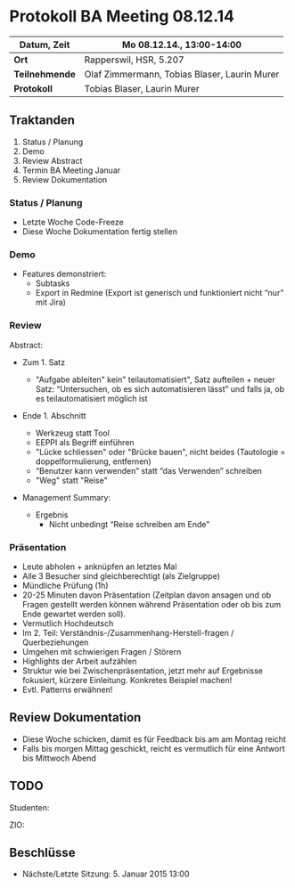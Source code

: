 # Protokoll BA Meeting 08.12.14

**Datum, Zeit**     | Mo 08.12.14., 13:00-14:00
---                 | ---
**Ort**             | Rapperswil, HSR, 5.207
**Teilnehmende**    | Olaf Zimmermann, Tobias Blaser, Laurin Murer
**Protokoll**       | Tobias Blaser, Laurin Murer


## Traktanden

1. Status / Planung
2. Demo
3. Review Abstract
4. Termin BA Meeting Januar
5. Review Dokumentation


### Status / Planung

- Letzte Woche Code-Freeze
- Diese Woche Dokumentation fertig stellen


### Demo

- Features demonstriert:
	- Subtasks
	- Export in Redmine (Export ist generisch und funktioniert nicht “nur” mit Jira)


### Review

Abstract:

- Zum 1. Satz
	- "Aufgabe ableiten" kein" teilautomatisiert", Satz aufteilen + neuer Satz: “Untersuchen, ob es sich automatisieren lässt” und falls ja, ob es teilautomatisiert möglich ist
- Ende 1. Abschnitt
	- Werkzeug statt Tool
	- EEPPI als Begriff einführen
	- "Lücke schliessen" oder "Brücke bauen", nicht beides (Tautologie = doppelformulierung, entfernen)
	- “Benutzer kann verwenden” statt “das Verwenden” schreiben
	- "Weg" statt "Reise"

- Management Summary:
	- Ergebnis
		- Nicht unbedingt “Reise schreiben am Ende"

### Präsentation

- Leute abholen + anknüpfen an letztes Mal
- Alle 3 Besucher sind gleichberechtigt (als Zielgruppe)
- Mündliche Prüfung (1h)
- 20-25 Minuten davon Präsentation (Zeitplan davon ansagen und ob Fragen gestellt werden können während Präsentation oder ob bis zum Ende gewartet werden soll).
- Vermutlich Hochdeutsch
- Im 2. Teil: Verständnis-/Zusammenhang-Herstell-fragen / Querbeziehungen
- Umgehen mit schwierigen Fragen / Störern
- Highlights der Arbeit aufzählen
- Struktur wie bei Zwischenpräsentation, jetzt mehr auf Ergebnisse fokusiert, kürzere Einleitung. Konkretes Beispiel machen! 
- Evtl. Patterns erwähnen!

## Review Dokumentation

- Diese Woche schicken, damit es für Feedback bis am am Montag reicht
- Falls bis morgen Mittag geschickt, reicht es vermutlich für eine Antwort bis Mittwoch Abend


## TODO

Studenten:


ZIO:


## Beschlüsse

- Nächste/Letzte Sitzung: 5. Januar 2015 13:00
